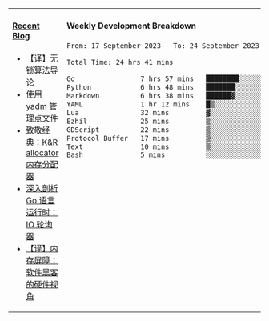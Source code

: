 <table width="960px">
<tr>
<td valign="top" width="50%">

#### <a href="https://www.kongjun18.me" target="_blank">Recent Blog</a>

<!-- BLOG-POST-LIST:START -->
- [【译】无锁算法导论](https://kongjun18.github.io/posts/2023/07/14/)
- [使用 yadm 管理点文件](https://kongjun18.github.io/posts/2023/04/07/)
- [致敬经典：K&amp;R allocator 内存分配器](https://kongjun18.github.io/posts/2022/12/12/)
- [深入剖析 Go 语言运行时：IO 轮询器](https://kongjun18.github.io/posts/2022/11/21/)
- [【译】内存屏障：软件黑客的硬件视角](https://kongjun18.github.io/posts/2022/11/03/)
<!-- BLOG-POST-LIST:END -->

</td>
<td valign="top" width="50%">

#### Weekly Development Breakdown

<!--START_SECTION:waka-->

```txt
From: 17 September 2023 - To: 24 September 2023

Total Time: 24 hrs 41 mins

Go                7 hrs 57 mins   ████████░░░░░░░░░░░░░░░░░   32.24 %
Python            6 hrs 48 mins   ███████░░░░░░░░░░░░░░░░░░   27.55 %
Markdown          6 hrs 38 mins   ██████▓░░░░░░░░░░░░░░░░░░   26.93 %
YAML              1 hr 12 mins    █▒░░░░░░░░░░░░░░░░░░░░░░░   04.88 %
Lua               32 mins         ▓░░░░░░░░░░░░░░░░░░░░░░░░   02.19 %
Ezhil             25 mins         ▒░░░░░░░░░░░░░░░░░░░░░░░░   01.74 %
GDScript          22 mins         ▒░░░░░░░░░░░░░░░░░░░░░░░░   01.54 %
Protocol Buffer   17 mins         ▒░░░░░░░░░░░░░░░░░░░░░░░░   01.19 %
Text              10 mins         ▒░░░░░░░░░░░░░░░░░░░░░░░░   00.70 %
Bash              5 mins          ░░░░░░░░░░░░░░░░░░░░░░░░░   00.38 %
```

<!--END_SECTION:waka-->
</td>
</tr>

</table>
